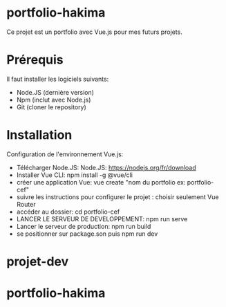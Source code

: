 # portfolio-hakima

Ce projet est un portfolio avec Vue.js pour mes futurs projets. 

# Prérequis 

Il faut installer les logiciels suivants: 

- Node.JS (dernière version)
- Npm (inclut avec Node.js)
- Git (cloner le repository)

# Installation 

Configuration de l'environnement Vue.js: 

- Télécharger Node.JS: Node.JS: https://nodejs.org/fr/download
- Installer Vue CLI: npm install -g @vue/cli 
- créer une application Vue: vue create "nom du portfolio ex: portfolio-cef"
- suivre les instructions pour configurer le projet : choisir seulement Vue Router
- accéder au dossier: cd portfolio-cef
- LANCER LE SERVEUR DE DEVELOPPEMENT: npm run serve
- Lancer le serveur de production: npm run build 
- se positionner sur package.son puis npm run dev 
# projet-dev
# portfolio-hakima
